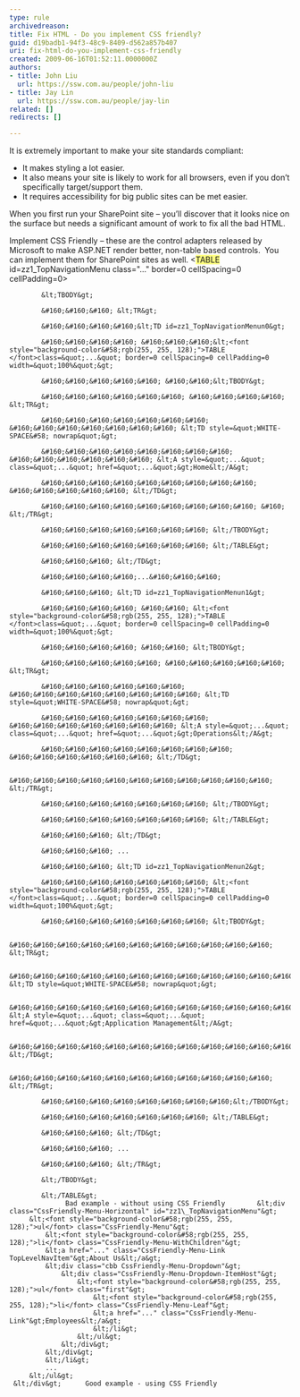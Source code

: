 ```yaml
---
type: rule
archivedreason: 
title: Fix HTML - Do you implement CSS friendly?
guid: d19badb1-94f3-48c9-8409-d562a857b407
uri: fix-html-do-you-implement-css-friendly
created: 2009-06-16T01:52:11.0000000Z
authors:
- title: John Liu
  url: https://ssw.com.au/people/john-liu
- title: Jay Lin
  url: https://ssw.com.au/people/jay-lin
related: []
redirects: []

---
```


It is extremely important to make your site standards compliant:

* It makes styling a lot easier.
* It also means your site is likely to work for all browsers, even if you don’t specifically target/support them.
* It requires accessibility for big public sites can be met easier.


<!--endintro-->

When you first run your SharePoint site – you’ll discover that it looks nice on the surface but needs a significant amount of work to fix all the bad HTML.

Implement CSS Friendly – these are the control adapters released by Microsoft to make ASP.NET render better, non-table based controls.  You can implement them for SharePoint sites as well.
            &lt;<font style="background-color&#58;rgb(255, 255, 128);">TABLE </font>id=zz1_TopNavigationMenu class=&quot;...&quot; border=0 cellSpacing=0 cellPadding=0&gt;

            &lt;TBODY&gt;

            &#160;&#160;&#160; &lt;TR&gt;

            &#160;&#160;&#160;&#160;&lt;TD id=zz1_TopNavigationMenun0&gt;

            &#160;&#160;&#160;&#160; &#160;&#160;&#160;&lt;<font style="background-color&#58;rgb(255, 255, 128);">TABLE </font>class=&quot;...&quot; border=0 cellSpacing=0 cellPadding=0 width=&quot;100%&quot;&gt;

            &#160;&#160;&#160;&#160;&#160; &#160;&#160;&lt;TBODY&gt;

            &#160;&#160;&#160;&#160;&#160;&#160; &#160;&#160;&#160;&#160; &lt;TR&gt;

            &#160;&#160;&#160;&#160;&#160;&#160;&#160; &#160;&#160;&#160;&#160;&#160;&#160;&#160; &lt;TD style=&quot;WHITE-SPACE&#58; nowrap&quot;&gt;

            &#160;&#160;&#160;&#160;&#160;&#160;&#160;&#160; &#160;&#160;&#160;&#160;&#160;&#160; &lt;A style=&quot;...&quot; class=&quot;...&quot; href=&quot;...&quot;&gt;Home&lt;/A&gt;

            &#160;&#160;&#160;&#160;&#160;&#160;&#160;&#160;&#160; &#160;&#160;&#160;&#160;&#160; &lt;/TD&gt;

            &#160;&#160;&#160;&#160;&#160;&#160;&#160;&#160;&#160; &#160; &lt;/TR&gt;

            &#160;&#160;&#160;&#160;&#160;&#160;&#160; &lt;/TBODY&gt;

            &#160;&#160;&#160;&#160;&#160;&#160;&#160; &lt;/TABLE&gt;

            &#160;&#160;&#160; &lt;/TD&gt;

            &#160;&#160;&#160;&#160;...&#160;&#160;&#160;

            &#160;&#160;&#160; &lt;TD id=zz1_TopNavigationMenun1&gt;

            &#160;&#160;&#160;&#160; &#160;&#160; &lt;<font style="background-color&#58;rgb(255, 255, 128);">TABLE </font>class=&quot;...&quot; border=0 cellSpacing=0 cellPadding=0 width=&quot;100%&quot;&gt;

            &#160;&#160;&#160;&#160; &#160;&#160; &lt;TBODY&gt;

            &#160;&#160;&#160;&#160;&#160; &#160;&#160;&#160;&#160;&#160; &lt;TR&gt;

            &#160;&#160;&#160;&#160;&#160;&#160; &#160;&#160;&#160;&#160;&#160;&#160;&#160;&#160; &lt;TD style=&quot;WHITE-SPACE&#58; nowrap&quot;&gt;

            &#160;&#160;&#160;&#160;&#160;&#160;&#160; &#160;&#160;&#160;&#160;&#160;&#160;&#160; &lt;A style=&quot;...&quot; class=&quot;...&quot; href=&quot;...&quot;&gt;Operations&lt;/A&gt;

            &#160;&#160;&#160;&#160;&#160;&#160;&#160;&#160; &#160;&#160;&#160;&#160;&#160;&#160; &lt;/TD&gt;

            &#160;&#160;&#160;&#160;&#160;&#160;&#160;&#160;&#160;&#160;&#160; &lt;/TR&gt;

            &#160;&#160;&#160;&#160;&#160;&#160;&#160; &lt;/TBODY&gt;

            &#160;&#160;&#160;&#160;&#160;&#160;&#160; &lt;/TABLE&gt;

            &#160;&#160;&#160; &lt;/TD&gt;

            &#160;&#160;&#160; ...

            &#160;&#160;&#160; &lt;TD id=zz1_TopNavigationMenun2&gt;

            &#160;&#160;&#160;&#160;&#160;&#160;&#160; &lt;<font style="background-color&#58;rgb(255, 255, 128);">TABLE </font>class=&quot;...&quot; border=0 cellSpacing=0 cellPadding=0 width=&quot;100%&quot;&gt;

            &#160;&#160;&#160;&#160;&#160;&#160;&#160; &lt;TBODY&gt;

            &#160;&#160;&#160;&#160;&#160;&#160;&#160;&#160;&#160;&#160;&#160; &lt;TR&gt;

            &#160;&#160;&#160;&#160;&#160;&#160;&#160;&#160;&#160;&#160;&#160;&#160;&#160;&#160;&#160; &lt;TD style=&quot;WHITE-SPACE&#58; nowrap&quot;&gt;

            &#160;&#160;&#160;&#160;&#160;&#160;&#160;&#160;&#160;&#160;&#160;&#160;&#160;&#160;&#160; &lt;A style=&quot;...&quot; class=&quot;...&quot; href=&quot;...&quot;&gt;Application Management&lt;/A&gt;

            &#160;&#160;&#160;&#160;&#160;&#160;&#160;&#160;&#160;&#160;&#160;&#160;&#160;&#160;&#160; &lt;/TD&gt;

            &#160;&#160;&#160;&#160;&#160;&#160;&#160;&#160;&#160;&#160;&#160; &lt;/TR&gt;

            &#160;&#160;&#160;&#160;&#160;&#160;&#160;&#160;&lt;/TBODY&gt;

            &#160;&#160;&#160;&#160;&#160;&#160;&#160; &lt;/TABLE&gt;

            &#160;&#160;&#160; &lt;/TD&gt;

            &#160;&#160;&#160; ...

            &#160;&#160;&#160; &lt;/TR&gt;

            &lt;/TBODY&gt;

            &lt;/TABLE&gt;
                  Bad example - without using CSS Friendly        &lt;div class="CssFriendly-Menu-Horizontal" id="zz1\_TopNavigationMenu"&gt;
         &lt;<font style="background-color&#58;rgb(255, 255, 128);">ul</font> class="CssFriendly-Menu"&gt;
             &lt;<font style="background-color&#58;rgb(255, 255, 128);">li</font> class="CssFriendly-Menu-WithChildren"&gt;
             &lt;a href="..." class="CssFriendly-Menu-Link TopLevelNavItem"&gt;About Us&lt;/a&gt;
             &lt;div class="cbb CssFriendly-Menu-Dropdown"&gt;
                 &lt;div class="CssFriendly-Menu-Dropdown-ItemHost"&gt;
                     &lt;<font style="background-color&#58;rgb(255, 255, 128);">ul</font> class="first"&gt;
                         &lt;<font style="background-color&#58;rgb(255, 255, 128);">li</font> class="CssFriendly-Menu-Leaf"&gt;
                         &lt;a href="..." class="CssFriendly-Menu-Link"&gt;Employees&lt;/a&gt;
                         &lt;/li&gt;
                     &lt;/ul&gt;
                 &lt;/div&gt;
             &lt;/div&gt;
             &lt;/li&gt;
             ...
         &lt;/ul&gt;
     &lt;/div&gt;      Good example - using CSS Friendly
